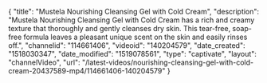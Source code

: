 {
    "title": "Mustela Nourishing Cleansing Gel with Cold Cream",
    "description": "Mustela Nourishing Cleansing Gel with Cold Cream has a rich and creamy texture that thoroughly and gently cleanses dry skin. This tear-free, soap-free formula leaves a pleasant unique scent on the skin and easily rinses off.",
    "channelid": "114661406",
    "videoid": "140204579",
    "date_created": "1518030347",
    "date_modified": "1519078561",
    "type": "captivate",
    "layout": "channelVideo",
    "url": "\/latest-videos\/nourishing-cleansing-gel-with-cold-cream-20437589-mp4\/114661406-140204579"
}